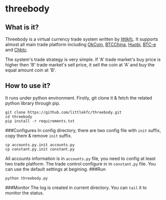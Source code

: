 threebody
=========
## What is it?

Threebody is a virtual currency trade system written by [littlkfc](https://github.com/littlekfc). It supports almost all main trade platform including [OkCoin](https://www.okcoin.cn/), [BTCChina](https://www.btcc.com/), [Huobi](https://www.huobi.com/), [BTC-e](https://btc-e.com/) and [Chbtc](https://www.chbtc.com/). 

The system's trade strategy is very simple. If 'A' trade market's buy price is higher then 'B' trade market's sell price, it sell the coin at 'A' and buy the equal amount coin at 'B'. 

## How to use it?
It runs under python environment. Firstly, git clone it & fetch the related python library through pip.
```
git clone https://github.com/littlekfc/threebody.git
cd threebody
pip install -r requirements.txt
```
###Configures
In config directory, there are two config file with `init` suffix, copy them & remove `init` suffix.
```
cp accounts.py.init accounts.py
cp constant.py.init constant.py
```
All accounts information is in `accounts.py` file, you need to config at least two trade platform.
The trade control configure in in `constant.py` file. You can use the default settings at begining.
###Run
```
python threebody.py
```
###Monitor
The log is created in current directory. You can `tail` it to monitor the status.  

